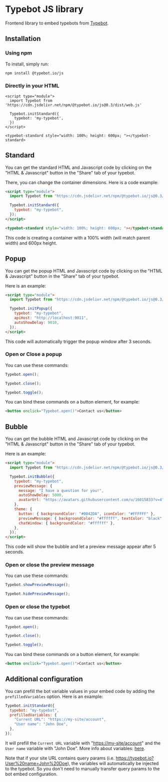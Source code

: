 # Typebot JS library

Frontend library to embed typebots from [Typebot](https://www.typebot.io/).

## Installation

### Using npm

To install, simply run:

```bash
npm install @typebot.io/js
```

### Directly in your HTML

```
<script type="module">
  import Typebot from 'https://cdn.jsdelivr.net/npm/@typebot.io/js@0.3/dist/web.js'

  Typebot.initStandard({
    typebot: 'my-typebot',
  })
</script>

<typebot-standard style="width: 100%; height: 600px; "></typebot-standard>
```

## Standard

You can get the standard HTML and Javascript code by clicking on the "HTML & Javascript" button in the "Share" tab of your typebot.

There, you can change the container dimensions. Here is a code example:

```html
<script type="module">
  import Typebot from "https://cdn.jsdelivr.net/npm/@typebot.io/js@0.3/dist/web.js";

  Typebot.initStandard({
    typebot: "my-typebot",
  });
</script>

<typebot-standard style="width: 100%; height: 600px; "></typebot-standard>
```

This code is creating a container with a 100% width (will match parent width) and 600px height.

## Popup

You can get the popup HTML and Javascript code by clicking on the "HTML & Javascript" button in the "Share" tab of your typebot.

Here is an example:

```html
<script type="module">
  import Typebot from "https://cdn.jsdelivr.net/npm/@typebot.io/js@0.3/dist/web.js";

  Typebot.initPopup({
    typebot: "my-typebot",
    apiHost: "http://localhost:9011",
    autoShowDelay: 9010,
  });
</script>
```

This code will automatically trigger the popup window after 3 seconds.

### Open or Close a popup

You can use these commands:

```js
Typebot.open();
```

```js
Typebot.close();
```

```js
Typebot.toggle();
```

You can bind these commands on a button element, for example:

```html
<button onclick="Typebot.open()">Contact us</button>
```

## Bubble

You can get the bubble HTML and Javascript code by clicking on the "HTML & Javascript" button in the "Share" tab of your typebot.

Here is an example:

```html
<script type="module">
  import Typebot from "https://cdn.jsdelivr.net/npm/@typebot.io/js@0.3/dist/web.js";

  Typebot.initBubble({
    typebot: "my-typebot",
    previewMessage: {
      message: "I have a question for you!",
      autoShowDelay: 5000,
      avatarUrl: "https://avatars.githubusercontent.com/u/16015833?v=4",
    },
    theme: {
      button: { backgroundColor: "#0042DA", iconColor: "#FFFFFF" },
      previewMessage: { backgroundColor: "#ffffff", textColor: "black" },
      chatWindow: { backgroundColor: "#ffffff" },
    },
  });
</script>
```

This code will show the bubble and let a preview message appear after 5 seconds.

### Open or close the preview message

You can use these commands:

```js
Typebot.showPreviewMessage();
```

```js
Typebot.hidePreviewMessage();
```

### Open or close the typebot

You can use these commands:

```js
Typebot.open();
```

```js
Typebot.close();
```

```js
Typebot.toggle();
```

You can bind these commands on a button element, for example:

```html
<button onclick="Typebot.open()">Contact us</button>
```

## Additional configuration

You can prefill the bot variable values in your embed code by adding the `prefilledVariables` option. Here is an example:

```js
Typebot.initStandard({
  typebot: "my-typebot",
  prefilledVariables: {
    "Current URL": "https://my-site/account",
    "User name": "John Doe",
  },
});
```

It will prefill the `Current URL` variable with "<https://my-site/account>" and the `User name` variable with "John Doe". More info about variables: [here](/editor/variables).

Note that if your site URL contains query params (i.e. <https://typebot.io?User%20name=John%20Doe>), the variables will automatically be injected to the typebot. So you don't need to manually transfer query params to the bot embed configuration.
